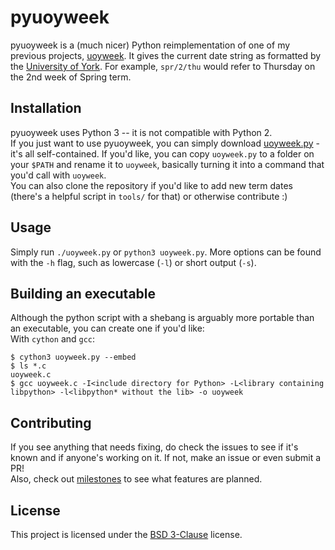 pyuoyweek
===
pyuoyweek is a (much nicer) Python reimplementation of one of my previous projects, [uoyweek]. It gives the current date string as formatted by the [University of York][uoy]. For example, `spr/2/thu` would refer to Thursday on the 2nd week of Spring term.

## Installation
pyuoyweek uses Python 3 -- it is not compatible with Python 2.  
If you just want to use pyuoyweek, you can simply download [uoyweek.py][main] - it's all self-contained. If you'd like, you can copy `uoyweek.py` to a folder on your `$PATH` and rename it to `uoyweek`, basically turning it into a command that you'd call with `uoyweek`.  
You can also clone the repository if you'd like to add new term dates (there's a helpful script in `tools/` for that) or otherwise contribute :)

## Usage
Simply run `./uoyweek.py` or `python3 uoyweek.py`. More options can be found with the `-h` flag, such as lowercase (`-l`) or short output (`-s`).

## Building an executable
Although the python script with a shebang is arguably more portable than an executable, you can create one if you'd like:  
With `cython` and `gcc`:
```
$ cython3 uoyweek.py --embed
$ ls *.c
uoyweek.c
$ gcc uoyweek.c -I<include directory for Python> -L<library containing libpython> -l<libpython* without the lib> -o uoyweek
```

## Contributing
If you see anything that needs fixing, do check the issues to see if it's known and if anyone's working on it. If not, make an issue or even submit a PR!  
Also, check out [milestones] to see what features are planned.

## License
This project is licensed under the [BSD 3-Clause][license] license.

[uoyweek]: https://github.com/LukeMoll/uoyweek "uoyweek on GitHub"
[uoy]: https://www.york.ac.uk/ "University of York"
[main]: https://raw.githubusercontent.com/LukeMoll/pyuoyweek/master/uoyweek.py "uoyweek.py on GitHub"
[milestones]: https://github.com/LukeMoll/pyuoyweek/milestones
[license]: https://github.com/LukeMoll/pyuoyweek/blob/master/LICENSE